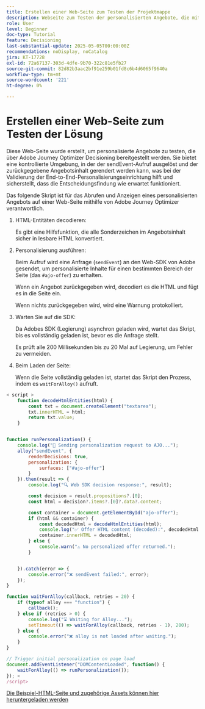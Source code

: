 ```yaml
---
title: Erstellen einer Web-Seite zum Testen der Projektmappe
description: Webseite zum Testen der personalisierten Angebote, die mithilfe von Decisioning bereitgestellt werden.
role: User
level: Beginner
doc-type: Tutorial
feature: Decisioning
last-substantial-update: 2025-05-05T00:00:00Z
recommendations: noDisplay, noCatalog
jira: KT-17728
exl-id: 72a67137-303d-4dfe-9b70-322c81e5fb27
source-git-commit: 82d82b3aac2bf91e259b01fd8c6b4d6065f9640a
workflow-type: tm+mt
source-wordcount: '221'
ht-degree: 0%

---
```


# Erstellen einer Web-Seite zum Testen der Lösung

Diese Web-Seite wurde erstellt, um personalisierte Angebote zu testen, die über Adobe Journey Optimizer Decisioning bereitgestellt werden. Sie bietet eine kontrollierte Umgebung, in der der sendEvent-Aufruf ausgelöst und der zurückgegebene Angebotsinhalt gerendert werden kann, was bei der Validierung der End-to-End-Personalisierungseinrichtung hilft und sicherstellt, dass die Entscheidungsfindung wie erwartet funktioniert.

Das folgende Skript ist für das Abrufen und Anzeigen eines personalisierten Angebots auf einer Web-Seite mithilfe von Adobe Journey Optimizer verantwortlich.

1. HTML-Entitäten decodieren:

   Es gibt eine Hilfsfunktion, die alle Sonderzeichen im Angebotsinhalt sicher in lesbare HTML konvertiert.

1. Personalisierung ausführen:

   Beim Aufruf wird eine Anfrage (`sendEvent`) an den Web-SDK von Adobe gesendet, um personalisierte Inhalte für einen bestimmten Bereich der Seite (das `#ajo-offer`) zu erhalten.

   Wenn ein Angebot zurückgegeben wird, decodiert es die HTML und fügt es in die Seite ein.

   Wenn nichts zurückgegeben wird, wird eine Warnung protokolliert.

1. Warten Sie auf die SDK:

   Da Adobes SDK (Legierung) asynchron geladen wird, wartet das Skript, bis es vollständig geladen ist, bevor es die Anfrage stellt.

   Es prüft alle 200 Millisekunden bis zu 20 Mal auf Legierung, um Fehler zu vermeiden.

1. Beim Laden der Seite:

   Wenn die Seite vollständig geladen ist, startet das Skript den Prozess, indem es `waitForAlloy()` aufruft.



```javascript
< script >
    function decodeHtmlEntities(html) {
        const txt = document.createElement("textarea");
        txt.innerHTML = html;
        return txt.value;
    }


function runPersonalization() {
    console.log("🚀 Sending personalization request to AJO...");
    alloy("sendEvent", {
        renderDecisions: true,
        personalization: {
            surfaces: ["#ajo-offer"]
        }
    }).then(result => {
        console.log("🔍 Web SDK decision response:", result);

        const decision = result.propositions?.[0];
        const html = decision?.items?.[0]?.data?.content;

        const container = document.getElementById("ajo-offer");
        if (html && container) {
            const decodedHtml = decodeHtmlEntities(html);
            console.log("✅ Offer HTML content (decoded):", decodedHtml);
            container.innerHTML = decodedHtml;
        } else {
            console.warn("⚠️ No personalized offer returned.");
        }


    }).catch(error => {
        console.error("❌ sendEvent failed:", error);
    });
}

function waitForAlloy(callback, retries = 20) {
    if (typeof alloy === "function") {
        callback();
    } else if (retries > 0) {
        console.log("⌛ Waiting for Alloy...");
        setTimeout(() => waitForAlloy(callback, retries - 1), 200);
    } else {
        console.error("❌ alloy is not loaded after waiting.");
    }
}

// Trigger initial personalization on page load
document.addEventListener("DOMContentLoaded", function() {
    waitForAlloy(() => runPersonalization());
}); <
/script>
```

[Die Beispiel-HTML-Seite und zugehörige Assets können hier heruntergeladen werden](assets/web-page-assets.zip)
